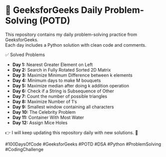 # 🚀 GeeksforGeeks Daily Problem-Solving (POTD)

This repository contains my daily problem-solving practice from GeeksforGeeks.  
Each day includes a Python solution with clean code and comments. 

✅ Solved Problems

- **Day 1:** Nearest Greater Element on Left  
- **Day 2:** Search in Fully Rotated Sorted 2D Matrix
- **Day 3:** Maximize Minimum Difference between k elements
- **Day 4:** Minimum days to make M bouquets
- **Day 5:** Maximize median after doing k addition operation
- **Day 6:** Check if a String is Subsequence of Other
- **Day 7:** Count the number of possible triangles
- **Day 8:** Maximize Number of 1's
- **Day 9:** Smallest window containing all characters
- **Day 10:** The Celebrity Problem
- **Day 11:** Container With Most Water
- **Day 12:** Assign Mice Holes
  
👉 I will keep updating this repository daily with new solutions. 🚀  

#100DaysOfCode #GeeksforGeeks #POTD #DSA #Python #ProblemSolving #CodingChallenge
